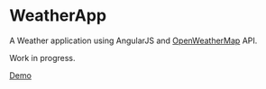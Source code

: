# WeatherApp
A Weather application using AngularJS and [OpenWeatherMap](http://openweathermap.org/) API.

Work in progress.

[Demo](http://jrasay89.github.io/WeatherApp)
